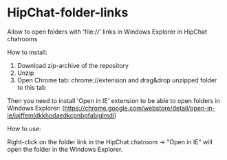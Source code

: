 HipChat-folder-links
====================

Allow to open folders with 'file://' links in Windows Explorer in HipChat chatrooms

How to install:

1. Download zip-archive of the repository
2. Unzip
3. Open Chrome tab: chrome://extension and drag&drop unzipped folder to this tab


Then you need to install 'Open in IE' extension to be able to open folders in Windows Explorer:
(https://chrome.google.com/webstore/detail/open-in-ie/iajffemldkkhodaedkcpnbpfabiglmdi)


How to use:

Right-click on the folder link in the HipChat chatroom -> "Open in IE" will open the folder in the Windows Explorer.






